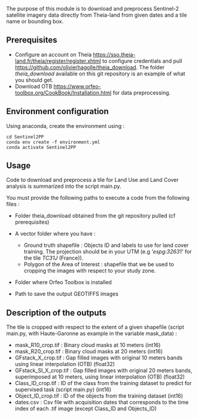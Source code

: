 The purpose of this module is to download and preprocess Sentinel-2 satellite imagery data directly from Theia-land from given dates and a tile name or bounding box.

## Prerequisites

- Configure an account on Theia https://sso.theia-land.fr/theia/register/register.xhtml to configure credentials and pull https://github.com/olivierhagolle/theia_download. The folder _theia_download_ available on this git repository is an example of what you should get.
- Download OTB https://www.orfeo-toolbox.org/CookBook/Installation.html for data preprocessing.

## Environment configuration 

Using anaconda, create the environment using :

```
cd Sentinel2PP
conda env create -f environment.yml
conda activate Sentinel2PP
```

## Usage

Code to download and preprocess a tile for Land Use and Land Cover analysis is summarized into the script main.py. 

You must provide the following paths to execute a code from the following files :
- Folder theia_download obtained from the git repository pulled (cf prerequisites)
- A vector folder where you have :
    - Ground truth shapefile : Objects ID and labels to use for land cover training. The projection should be in your UTM (e.g _'espg:32631'_ for the tile _TC31J_ (France)).
    - Polygon of the Area of Interest : shapefile that we be used to cropping the images with respect to your study zone.
  
- Folder where Orfeo Toolbox is installed
- Path to save the output GEOTIFFS images



## Description of the outputs

The tile is cropped with respect to the extent of a given shapefile (script main.py, with Haute-Garonne as example in the variable mask_data) :
- mask_R10_crop.tif : Binary cloud masks at 10 meters (int16)
- mask_R20_crop.tif : Binary cloud masks at 20 meters (int16)
- GFstack_X_crop.tif : Gap filled images with original 10 meters bands using linear interpolation (OTB) (float32)
- GFstack_SI_X_crop.tif : Gap filled images with original 20 meters bands, superimposed at 10 meters, using linear interpolation (OTB) (float32)
- Class_ID_crop.tif : ID of the class from the training dataset to predict for supervised task (script main.py) (int16)
- Object_ID_crop.tif : ID of the objects from the training dataset (int16)
- dates.csv : Csv file with acquisition dates that corresponds to the time index of each .tif image (except Class_ID and Objects_ID)

